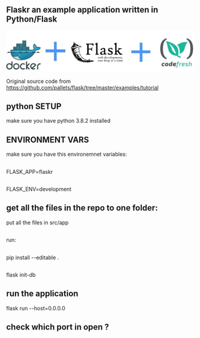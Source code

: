 ## Flaskr an example application written in Python/Flask

![Flask plus Codefresh](docker-flask-codefresh.jpg)

Original source code from https://github.com/pallets/flask/tree/master/examples/tutorial

## python SETUP

make sure you have python 3.8.2 installed
## ENVIRONMENT VARS
make sure you have this environemnet variables:
##
 FLASK_APP=flaskr
 ##
 FLASK_ENV=development
 
## get all the files in the repo to one folder:

put all the files in src/app
##
run: 
  ##
  pip install --editable .
  ##
  flask init-db
## run the application
flask run --host=0.0.0.0


## check which port in open ?


